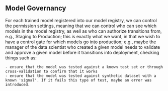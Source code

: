 
## Model Governancy

For each trained model registered into our model registry, we can control the permission settings, meaning that we can control who can see which models in the model registry, as well as who can authorize transitions from, e.g., Staging to Production; this is exactly what we want, in that we wish to have a control gate for which models go into production; e.g., maybe the manager of the data scientist who created a given model needs to validate and approve a given model before it transitions into deployment, checking things such as:

    - ensure that the model was tested against a known test set or through cross-validation to confirm that it works
    - ensure that the model was tested against synthetic dataset with a known 'signal'. If it fails this type of test, maybe an error was introduced.